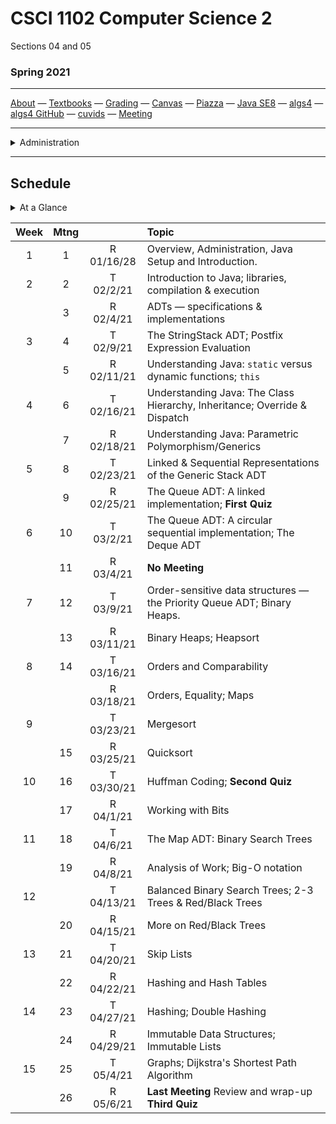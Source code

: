 # CSCI 1102 Computer Science 2

Sections 04 and 05

### Spring 2021

---

[About](resources/about.md) —  [Textbooks](resources/textbooks.md) —  [Grading](resources/grading.md) —  [Canvas](https://bostoncollege.instructure.com/courses/1619778)  —  [Piazza](https://piazza.com/class/kkaaqjvvwfl2zp)  —  [Java SE8](https://docs.oracle.com/javase/8/docs/api/index.html?overview-summary.html) — [algs4](https://algs4.cs.princeton.edu/)  — [algs4 GitHub](https://github.com/kevin-wayne/algs4)  —  [cuvids](https://cuvids.io/app/course/2/)  —  [Meeting](https://bccte.zoom.us/j/3306891980)

---
<details>
  <summary>Administration</summary>

+ [Meets On Line](https://bccte.zoom.us/j/3306891980): Tuesdays and Thursdays 1:30PM - 2:45PM and again 3PM - 4:15PM.

> Items in `code font` below can be attached to the suffix `@bc.edu` for mail contact.

#### Instructor:

 [Robert Muller](http://www.cs.bc.edu/~muller/) **Office Hours**: Wednesdays 2PM - 4:30PM, Thursdays 4:30PM - 6PM [Zoom](https://bccte.zoom.us/j/3306891980), `robert.muller`

#### Teaching Assistants:

<details open> <summary>Callie Sardina, Head Teaching Assistant</summary> 

+ **Office Hours**: Thursdays, 9AM - 11AM [Zoom](https://bccte.zoom.us/j/2175950858?pwd=QkpyTkVkR0IremQ5eWFGeStIOHdXUT09), `sardinac`

</details>

<details open><summary>Kristen Bayreuther</summary>

+ **Office Hours**: Wednesdays 4:30PM - 5:30PM, Fridays 3:30PM - 4:30PM [Zoom](https://bccte.zoom.us/j/3535839037), `bayreutk`

</details>

<details open> <summary>Emma Huang</summary>

+ **Office Hours**: Sundays 7PM - 9PM [Zoom](https://bccte.zoom.us/j/2780123327), `huangwr`

</details>

<details open> <summary>Liam Murphy</summary>

+ **Office Hours**: Tuesdays 10:30AM - 11:30AM, Fridays 2PM - 3PM [Zoom](https://bccte.zoom.us/j/3085424208), `murpaue`

</details>

</details>

---
## Schedule

<details>
  <summary>At a Glance</summary> 
   1. Getting Started
   2. ADTs, Stacks
   3. Understanding Java
   4. Generics
   5. Queues
   6. Deques
   7. Priority Queues; Binary Heaps
   8. Order and Equality
   9. Sorting
   10. Huffman Coding
   11. Maps; Binary Search Trees
   12. Balanced Binary Search Trees
   13. Hash Tables
   14. Graphs; Shortest Paths
</details>



| Week | Mtng |            | Topic                                                        |
| :--: | :--: | :--------: | :----------------------------------------------------------- |
|  1   |  1   | R 01/16/28 | Overview, Administration, Java Setup and Introduction.       |
|  2   |  2   | T 02/2/21  | Introduction to Java; libraries, compilation & execution     |
|      |  3   | R 02/4/21  | ADTs — specifications & implementations                      |
|  3   |  4   | T 02/9/21  | The StringStack ADT; Postfix Expression Evaluation           |
|      |  5   | R 02/11/21 | Understanding Java: `static` versus dynamic functions; `this` |
|  4   |  6   | T 02/16/21 | Understanding Java: The Class Hierarchy, Inheritance; Override & Dispatch |
|      |  7   | R 02/18/21 | Understanding Java: Parametric Polymorphism/Generics         |
|  5   |  8   | T 02/23/21 | Linked & Sequential Representations of the Generic Stack ADT |
|      |  9   | R 02/25/21 | The Queue ADT: A linked implementation; **First Quiz**       |
|  6   |  10  | T 03/2/21  | The Queue ADT: A circular sequential implementation; The Deque ADT |
|      |  11  | R 03/4/21  | **No Meeting**                                               |
|  7   |  12  | T 03/9/21  | Order-sensitive data structures — the Priority Queue ADT; Binary Heaps. |
|      |  13  | R 03/11/21 | Binary Heaps; Heapsort                                       |
|  8   |  14  | T 03/16/21 | Orders and Comparability                                     |
|      |      | R 03/18/21 | Orders, Equality; Maps                                       |
|  9   |      | T 03/23/21 | Mergesort                                                    |
|      |  15  | R 03/25/21 | Quicksort                                                    |
|  10  |  16  | T 03/30/21 | Huffman Coding; **Second Quiz**                              |
|      |  17  | R 04/1/21  | Working with Bits                                            |
|  11  |  18  | T 04/6/21  | The Map ADT: Binary Search Trees                             |
|      |  19  | R 04/8/21  | Analysis of Work; Big-O notation                             |
|  12  |      | T 04/13/21 | Balanced Binary Search Trees; 2-3 Trees & Red/Black Trees    |
|      |  20  | R 04/15/21 | More on Red/Black Trees                                      |
|  13  |  21  | T 04/20/21 | Skip Lists                                                   |
|      |  22  | R 04/22/21 | Hashing and Hash Tables                                      |
|  14  |  23  | T 04/27/21 | Hashing; Double Hashing                                      |
|      |  24  | R 04/29/21 | Immutable Data Structures; Immutable Lists                   |
|  15  |  25  | T 05/4/21  | Graphs; Dijkstra's Shortest Path Algorithm                   |
|      |  26  | R 05/6/21  | **Last Meeting** Review and wrap-up **Third Quiz**           |



